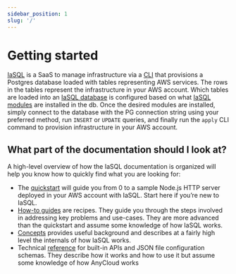 ```yaml
---
sidebar_position: 1
slug: '/'
---
```


# Getting started

[IaSQL](https://iasql.com) is a SaaS to manage infrastructure via a [CLI](/install) that provisions a Postgres database loaded with tables representing AWS services. The rows in the tables represent the infrastructure in your AWS account. Which tables are loaded into an [IaSQL database](/database) is configured based on what [IaSQL modules](/module) are installed in the db. Once the desired modules are installed, simply connect to the database with the PG connection string using your preferred method, run `INSERT` or `UPDATE` queries, and finally run the `apply` CLI command to provision infrastructure in your AWS account.

## What part of the documentation should I look at?

A high-level overview of how the IaSQL documentation is organized will help you know how to quickly find what you are looking for:

* The [quickstart](/quickstart) will guide you from 0 to a sample Node.js HTTP server deployed in your AWS account with IaSQL. Start here if you’re new to IaSQL.
* [How-to guides](/how-to-guides) are recipes. They guide you through the steps involved in addressing key problems and use-cases. They are more advanced than the quickstart and assume some knowledge of how IaSQL works.
* [Concepts](/concepts) provides useful background and describes at a fairly high level the internals of how IaSQL works.
* Technical [reference](/reference) for built-in APIs and JSON file configuration schemas. They describe how it works and how to use it but assume some knowledge of how AnyCloud works